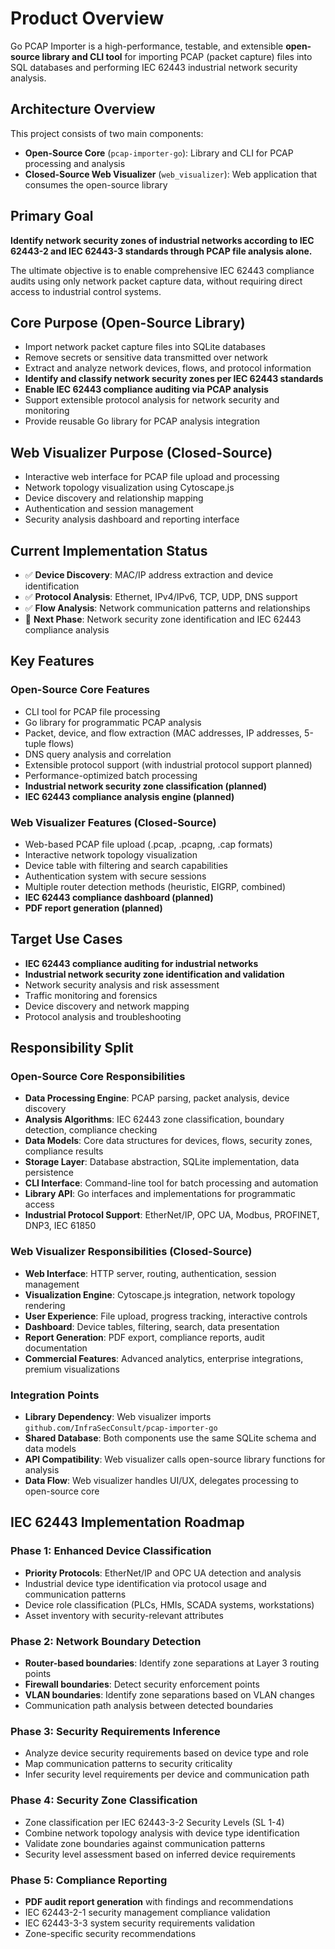 # Product Overview

Go PCAP Importer is a high-performance, testable, and extensible **open-source library and CLI tool** for importing PCAP (packet capture) files into SQL databases and performing IEC 62443 industrial network security analysis.

## Architecture Overview
This project consists of two main components:
- **Open-Source Core** (`pcap-importer-go`): Library and CLI for PCAP processing and analysis
- **Closed-Source Web Visualizer** (`web_visualizer`): Web application that consumes the open-source library

## Primary Goal
**Identify network security zones of industrial networks according to IEC 62443-2 and IEC 62443-3 standards through PCAP file analysis alone.**

The ultimate objective is to enable comprehensive IEC 62443 compliance audits using only network packet capture data, without requiring direct access to industrial control systems.

## Core Purpose (Open-Source Library)
- Import network packet capture files into SQLite databases
- Remove secrets or sensitive data transmitted over network 
- Extract and analyze network devices, flows, and protocol information
- **Identify and classify network security zones per IEC 62443 standards**
- **Enable IEC 62443 compliance auditing via PCAP analysis**
- Support extensible protocol analysis for network security and monitoring
- Provide reusable Go library for PCAP analysis integration

## Web Visualizer Purpose (Closed-Source)
- Interactive web interface for PCAP file upload and processing
- Network topology visualization using Cytoscape.js
- Device discovery and relationship mapping
- Authentication and session management
- Security analysis dashboard and reporting interface

## Current Implementation Status
- ✅ **Device Discovery**: MAC/IP address extraction and device identification
- ✅ **Protocol Analysis**: Ethernet, IPv4/IPv6, TCP, UDP, DNS support
- ✅ **Flow Analysis**: Network communication patterns and relationships
- 🔄 **Next Phase**: Network security zone identification and IEC 62443 compliance analysis

## Key Features

### Open-Source Core Features
- CLI tool for PCAP file processing
- Go library for programmatic PCAP analysis
- Packet, device, and flow extraction (MAC addresses, IP addresses, 5-tuple flows)
- DNS query analysis and correlation
- Extensible protocol support (with industrial protocol support planned)
- Performance-optimized batch processing
- **Industrial network security zone classification (planned)**
- **IEC 62443 compliance analysis engine (planned)**

### Web Visualizer Features (Closed-Source)
- Web-based PCAP file upload (.pcap, .pcapng, .cap formats)
- Interactive network topology visualization
- Device table with filtering and search capabilities
- Authentication system with secure sessions
- Multiple router detection methods (heuristic, EIGRP, combined)
- **IEC 62443 compliance dashboard (planned)**
- **PDF report generation (planned)**

## Target Use Cases
- **IEC 62443 compliance auditing for industrial networks**
- **Industrial network security zone identification and validation**
- Network security analysis and risk assessment
- Traffic monitoring and forensics
- Device discovery and network mapping
- Protocol analysis and troubleshooting

## Responsibility Split

### Open-Source Core Responsibilities
- **Data Processing Engine**: PCAP parsing, packet analysis, device discovery
- **Analysis Algorithms**: IEC 62443 zone classification, boundary detection, compliance checking
- **Data Models**: Core data structures for devices, flows, security zones, compliance results
- **Storage Layer**: Database abstraction, SQLite implementation, data persistence
- **CLI Interface**: Command-line tool for batch processing and automation
- **Library API**: Go interfaces and implementations for programmatic access
- **Industrial Protocol Support**: EtherNet/IP, OPC UA, Modbus, PROFINET, DNP3, IEC 61850

### Web Visualizer Responsibilities (Closed-Source)
- **Web Interface**: HTTP server, routing, authentication, session management
- **Visualization Engine**: Cytoscape.js integration, network topology rendering
- **User Experience**: File upload, progress tracking, interactive controls
- **Dashboard**: Device tables, filtering, search, data presentation
- **Report Generation**: PDF export, compliance reports, audit documentation
- **Commercial Features**: Advanced analytics, enterprise integrations, premium visualizations

### Integration Points
- **Library Dependency**: Web visualizer imports `github.com/InfraSecConsult/pcap-importer-go`
- **Shared Database**: Both components use the same SQLite schema and data models
- **API Compatibility**: Web visualizer calls open-source library functions for analysis
- **Data Flow**: Web visualizer handles UI/UX, delegates processing to open-source core

## IEC 62443 Implementation Roadmap

### Phase 1: Enhanced Device Classification
- **Priority Protocols**: EtherNet/IP and OPC UA detection and analysis
- Industrial device type identification via protocol usage and communication patterns
- Device role classification (PLCs, HMIs, SCADA systems, workstations)
- Asset inventory with security-relevant attributes

### Phase 2: Network Boundary Detection
- **Router-based boundaries**: Identify zone separations at Layer 3 routing points
- **Firewall boundaries**: Detect security enforcement points
- **VLAN boundaries**: Identify zone separations based on VLAN changes
- Communication path analysis between detected boundaries

### Phase 3: Security Requirements Inference
- Analyze device security requirements based on device type and role
- Map communication patterns to security criticality
- Infer security level requirements per device and communication path

### Phase 4: Security Zone Classification
- Zone classification per IEC 62443-3-2 Security Levels (SL 1-4)
- Combine network topology analysis with device type identification
- Validate zone boundaries against communication patterns
- Security level assessment based on inferred device requirements

### Phase 5: Compliance Reporting
- **PDF audit report generation** with findings and recommendations
- IEC 62443-2-1 security management compliance validation
- IEC 62443-3-3 system security requirements validation
- Zone-specific security recommendations